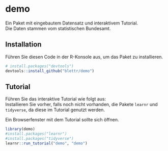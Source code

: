
<!-- README.md is generated from README.Rmd. Please edit that file -->

# demo

Ein Paket mit eingebautem Datensatz und interaktivem Tutorial.  
Die Daten stammen vom statistischen Bundesamt.

## Installation

Führen Sie diesen Code in der R-Konsole aus, um das Paket zu
installieren.

``` r
# install.packages("devtools")
devtools::install_github("blettr/demo")
```

## Tutorial

Führen Sie das interaktive Tutorial wie folgt aus:  
Installieren Sie vorher, falls noch nicht vorhanden, die Pakete `learnr`
und `tidyverse`, da diese im Tutorial genutzt werden.

Ein Browserfenster mit dem Tutorial sollte sich öffnen.

``` r
library(demo)
#install.packages("learnr")
#install.packages("tidyverse")
learnr::run_tutorial("demo", "demo")
```
